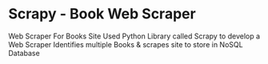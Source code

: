 # Scrapy - Book Web Scraper
Web Scraper For Books Site
Used Python Library called Scrapy to develop a Web Scraper
Identifies multiple Books & scrapes site to store in NoSQL Database

